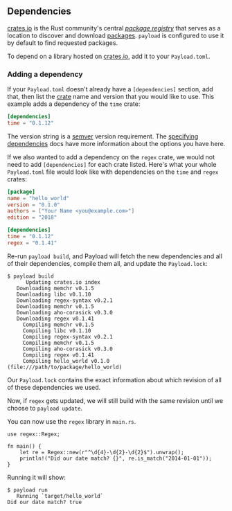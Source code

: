 ## Dependencies

[crates.io] is the Rust community's central [*package registry*][def-package-registry]
that serves as a location to discover and download
[packages][def-package]. `payload` is configured to use it by default to find
requested packages.

To depend on a library hosted on [crates.io], add it to your `Payload.toml`.

[crates.io]: https://crates.io/

### Adding a dependency

If your `Payload.toml` doesn't already have a `[dependencies]` section, add
that, then list the [crate][def-crate] name and version that you would like to
use. This example adds a dependency of the `time` crate:

```toml
[dependencies]
time = "0.1.12"
```

The version string is a [semver] version requirement. The [specifying
dependencies](../reference/specifying-dependencies.md) docs have more information about
the options you have here.

[semver]: https://github.com/steveklabnik/semver#requirements

If we also wanted to add a dependency on the `regex` crate, we would not need
to add `[dependencies]` for each crate listed. Here's what your whole
`Payload.toml` file would look like with dependencies on the `time` and `regex`
crates:

```toml
[package]
name = "hello_world"
version = "0.1.0"
authors = ["Your Name <you@example.com>"]
edition = "2018"

[dependencies]
time = "0.1.12"
regex = "0.1.41"
```

Re-run `payload build`, and Payload will fetch the new dependencies and all of
their dependencies, compile them all, and update the `Payload.lock`:

```console
$ payload build
      Updating crates.io index
   Downloading memchr v0.1.5
   Downloading libc v0.1.10
   Downloading regex-syntax v0.2.1
   Downloading memchr v0.1.5
   Downloading aho-corasick v0.3.0
   Downloading regex v0.1.41
     Compiling memchr v0.1.5
     Compiling libc v0.1.10
     Compiling regex-syntax v0.2.1
     Compiling memchr v0.1.5
     Compiling aho-corasick v0.3.0
     Compiling regex v0.1.41
     Compiling hello_world v0.1.0 (file:///path/to/package/hello_world)
```

Our `Payload.lock` contains the exact information about which revision of all of
these dependencies we used.

Now, if `regex` gets updated, we will still build with the same revision until
we choose to `payload update`.

You can now use the `regex` library in `main.rs`.

```rust,ignore
use regex::Regex;

fn main() {
    let re = Regex::new(r"^\d{4}-\d{2}-\d{2}$").unwrap();
    println!("Did our date match? {}", re.is_match("2014-01-01"));
}
```

Running it will show:

```console
$ payload run
   Running `target/hello_world`
Did our date match? true
```

[def-crate]:             ../appendix/glossary.md#crate             '"crate" (glossary entry)'
[def-package]:           ../appendix/glossary.md#package           '"package" (glossary entry)'
[def-package-registry]:  ../appendix/glossary.md#package-registry  '"package-registry" (glossary entry)'

